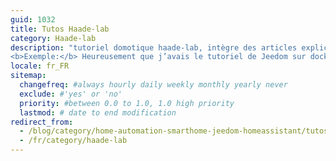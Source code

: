 ```yaml
---
guid: 1032
title: Tutos Haade-lab
category: Haade-lab
description: "tutoriel domotique haade-lab, intègre des articles explicatifs sur la domotique et l’électronique. Principalement sur les systèmes domotique du moment. On trouve aussi des articles documentés en informatique comme les ordinateurs de stockage appelé Nas, (Serveur de stockage en réseau). Avec des systèmes de gestions libre basé sur linux. Des tutoriels sur le matériel Raspberry et autres arm. Définition propre: Le terme tutoriel domotique par haade-lab ou électronique et informatique est employé pour désigner une brochure informative. Destinée à enseigner des données, de quelque type que ce soit, même si le terme s’est largement développé au niveau de l’informatique.<br />
<b>Exemple:</b> Heureusement que j’avais le tutoriel de Jeedom sur docker, sinon je n′aurais jamais pu l’installer facilement sur l’ordinateur."
locale: fr_FR
sitemap:
  changefreq: #always hourly daily weekly monthly yearly never
  exclude: #'yes' or 'no'
  priority: #between 0.0 to 1.0, 1.0 high priority
  lastmod: # date to end modification
redirect_from: 
  - /blog/category/home-automation-smarthome-jeedom-homeassistant/tutos-haade-lab/
  - /fr/category/haade-lab
---
```

